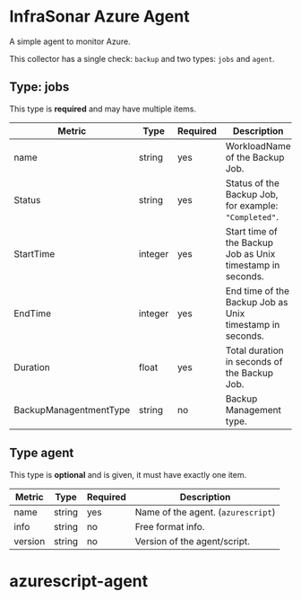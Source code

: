 # InfraSonar Azure Agent

A simple agent to monitor Azure.

This collector has a single check: `backup` and two types: `jobs` and `agent`.


## Type: jobs

This type is **required** and may have multiple items.

Metric                  | Type    | Required | Description
----------------------- | ------- | -------- | -----------
name                    | string  | yes      | WorkloadName of the Backup Job.
Status                  | string  | yes      | Status of the Backup Job, for example: `"Completed"`.
StartTime               | integer | yes      | Start time of the Backup Job as Unix timestamp in seconds.
EndTime                 | integer | yes      | End time of the Backup Job as Unix timestamp in seconds.
Duration                | float   | yes      | Total duration in seconds of the Backup Job.
BackupManagentmentType  | string  | no       | Backup Management type.


## Type agent

This type is **optional** and is given, it must have exactly one item.

Metric    | Type    | Required | Description
--------- | ------- | -------- | -----------
name      | string  | yes      | Name of the agent. (`azurescript`)
info      | string  | no       | Free format info.
version   | string  | no       | Version of the agent/script.
# azurescript-agent
